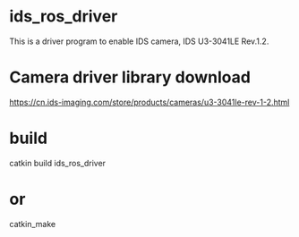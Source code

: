 # ids_ros_driver
This is a driver program to enable IDS camera, IDS U3-3041LE Rev.1.2.

# Camera driver library download
https://cn.ids-imaging.com/store/products/cameras/u3-3041le-rev-1-2.html

# build
catkin build ids_ros_driver
# or
catkin_make
